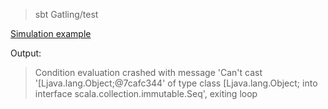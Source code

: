  > sbt Gatling/test
 
[Simulation example](src/test/scala/computerdatabase/ForEachSimulation.scala)

Output:

> Condition evaluation crashed with message 'Can't cast '[Ljava.lang.Object;@7cafc344' of type class [Ljava.lang.Object; into interface scala.collection.immutable.Seq', exiting loop